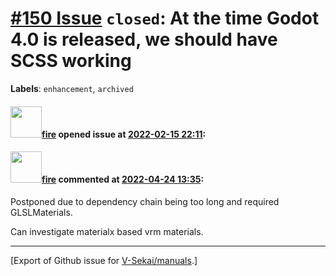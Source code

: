 # [\#150 Issue](https://github.com/V-Sekai/manuals/issues/150) `closed`: At the time Godot 4.0 is released, we should have SCSS working
**Labels**: `enhancement`, `archived`


#### <img src="https://avatars.githubusercontent.com/u/32321?u=c2e06a3d2b49a467aa907e54aa259516440267cc&v=4" width="50">[fire](https://github.com/fire) opened issue at [2022-02-15 22:11](https://github.com/V-Sekai/manuals/issues/150):



#### <img src="https://avatars.githubusercontent.com/u/32321?u=c2e06a3d2b49a467aa907e54aa259516440267cc&v=4" width="50">[fire](https://github.com/fire) commented at [2022-04-24 13:35](https://github.com/V-Sekai/manuals/issues/150#issuecomment-1107843499):

Postponed due to dependency chain being too long and required GLSLMaterials.

Can investigate materialx based vrm materials.


-------------------------------------------------------------------------------



[Export of Github issue for [V-Sekai/manuals](https://github.com/V-Sekai/manuals).]
